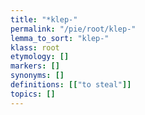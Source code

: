 ```yaml
---
title: "*klep-"
permalink: "/pie/root/klep-"
lemma_to_sort: "klep-"
klass: root
etymology: []
markers: []
synonyms: []
definitions: [["to steal"]]
topics: []
---
```

